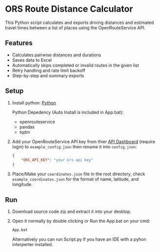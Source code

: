 # ORS Route Distance Calculator

This Python script calculates and exports driving distances and estimated travel times between a list of places using the OpenRouteService API.

## Features

- Calculates pairwise distances and durations
- Saves data to Excel
- Automatically skips completed or invalid routes in the given list
- Retry handling and rate limit backoff
- Step-by-step and summary exports

## Setup

1. Install python: [Python](https://www.python.org/downloads/)

    Python Depedency (Auto Install is included in App.bat):
    - openrouteservice
    - pandas
    - tqdm

2. Add your OpenRouteService API key from thier [API Dashboard](https://openrouteservice.org/) (require login) to `example_config.json` then rename it into `config.json`:

    ```JSON
    {
        "ORS_API_KEY": "your ors api key"
    }
    ```

3. Place/Make your `coordinates.json` file in the root directory, check `example_coordinates.json` for the format of name, latitude, and longitude.

## Run

1. Download source code zip and extract it into your desktop.
2. Open it normally by double clicking or Run the App.bat on your cmd:

    ```cmd
    App.bat
    ```

    Alternatively you can run Script.py if you have an IDE with a pyhon interperter installed.
